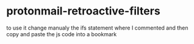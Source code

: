 # protonmail-retroactive-filters
to use it change manualy the ifs statement where I commented and then copy and paste the js code into a bookmark
